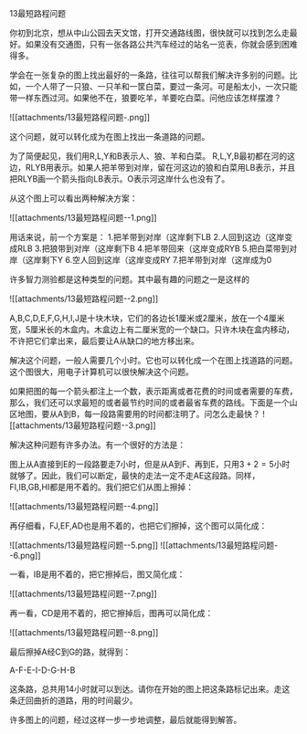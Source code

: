 13最短路程问题

你初到北京，想从中山公园去天文馆，打开交通路线图，很快就可以找到怎么走最好。如果没有交通图，只有一张各路公共汽车经过的站名一览表，你就会感到困难得多。

学会在一张复杂的图上找出最好的一条路，往往可以帮我们解决许多别的问题。比如，一个人带了一只狼、一只羊和一筐白菜，要过一条河。可是船太小，一次只能带一样东西过河。如果他不在，狼要吃羊，羊要吃白菜。问他应该怎样摆渡？

![[attachments/13最短路程问题-.png]]

这个问题，就可以转化成为在图上找出一条道路的问题。

为了简便起见，我们用R,L,Y和B表示人、狼、羊和白菜。
R,L,Y,B最初都在河的这边，RLYB用表示。如果人把羊带到对岸，留在河这边的狼和白菜用LB表示，并且把RLYB画一个箭头指向LB表示。O表示河这岸什么也没有了。

从这个图上可以看出两种解决方案：

![[attachments/13最短路程问题--1.png]]

用话来说，前一个方案是：
1.把羊带到对岸（这岸剩下LB
2.人回到这边（这岸变成RLB
3.把狼带到对岸（这岸剩下B
4.把羊带回来（这岸变成RYB
5.把白菜带到对岸（这岸剩下Y
6.空人回到这岸（这岸变成RY
7.把羊带到对岸（这岸成为0

许多智力测验都是这种类型的问题。其中最有趣的问题之一是这样的

![[attachments/13最短路程问题--2.png]]

A,B,C,D,E,F,G,H,I,J是十块木块，它们的各边长1厘米或2厘米，放在一个4厘米宽，5厘米长的木盒内。木盒边上有二厘米宽的一个缺口。只许木块在盒内移动，不许把它们拿出来，最后要让A从缺口的地方移出来。

解决这个问题，一般人需要几个小时。它也可以转化成一个在图上找道路的问题。这个图很大，用电子计算机可以很快解决这个问题。

如果把图的每一个箭头都注上一个数，表示距离或者花费的时间或者需要的车费，那么，我们还可以求最短的或者最节约时间的或者最省车费的路线。下面是一个山区地图，要从A到B，每一段路需要用的时间都注明了。问怎么走最快？
![[attachments/13最短路程问题--3.png]]

解决这种问题有许多办法。有一个很好的方法是：

图上从A直接到E的一段路要走7小时，但是从A到F、再到E，只用${3+2=5}$小时就够了。因此，我们可以断定，最快的走法一定不走AE这段路。同样，FI,IB,GB,HI都是用不着的。我们把它们从图上擦掉：

![[attachments/13最短路程问题--4.png]]

再仔细看，FJ,EF,AD也是用不着的，也把它们擦掉，这个图可以简化成：

![[attachments/13最短路程问题--5.png]]
![[attachments/13最短路程问题--6.png]]

一看，IB是用不着的，把它擦掉后，图又简化成：

![[attachments/13最短路程问题--7.png]]

再一看，CD是用不着的，把它擦掉后，图再可以简化成：

![[attachments/13最短路程问题--8.png]]

最后擦掉A经C到G的路，就得到：

A-F-E-I-D-G-H-B

这条路，总共用14小时就可以到达。请你在开始的图上把这条路标记出来。走这条迂回曲折的道路，用的时间最少。

许多图上的问题，经过这样一步一步地调整，最后就能得到解答。

